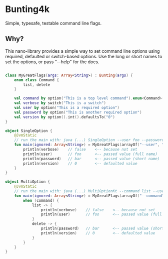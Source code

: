 # Bunting4k

Simple, typesafe, testable command line flags.

## Why?
This nano-library provides a simple way to set command line options using required, defaulted or switch-based options. Use the long or short names to set the options, or pass "--help" for the docs.

```kotlin

class MyGreatFlags(args: Array<String>) : Bunting(args) {
    enum class Command {
        list, delete
    }

    val command by option("This is a top level command").enum<Command>()
    val verbose by switch("This is a switch")
    val user by option("This is a required option")
    val password by option("This is another required option")
    val version by option().int().defaultsTo("0")
}

object SingleOption {
    @JvmStatic
    // run the main with: java (...) SingleOption --user foo --password bar
    fun main(ignored: Array<String>) = MyGreatFlags(arrayOf("--user", "foo", "-p", "bar")).use {
        println(verbose)    // false    <-- because not set
        println(user)       // foo      <-- passed value (full name)
        println(password)   // bar      <-- passed value (short name)
        println(version)    // 0        <-- defaulted value
    }
}

object MultiOption {
    @JvmStatic
    // run the main with: java (...) MultiOptionKt --command list --user foo --password bar
    fun main(ignored: Array<String>) = MyGreatFlags(arrayOf("--command", "list", "--user", "foo", "-p", "bar")).use {
        when (command) {
            list -> {
                println(verbose)    // false    <-- because not set
                println(user)       // foo      <-- passed value (full name)
            }
            delete -> {
                println(password)   // bar      <-- passed value (short name)
                println(version)    // 0        <-- defaulted value
            }
        }
    }
}

```

